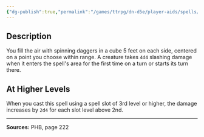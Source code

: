```yaml
---
{"dg-publish":true,"permalink":"/games/ttrpg/dn-d5e/player-aids/spells/level-2/cloud-of-daggers/","tags":["ttrpg/dnd/5e","verbal","somatic","material","concentration","spell"],"noteIcon":""}
---
```



## Description
You fill the air with spinning daggers in a cube 5 feet on each side, centered on a point you choose within range.
A creature takes `4d4` slashing damage when it enters the spell's area for the first time on a turn or starts its turn there.

## At Higher Levels
When you cast this spell using a spell slot of 3rd level or higher, the damage increases by `2d4` for each slot level above 2nd.

---

**Sources:** PHB, page 222
